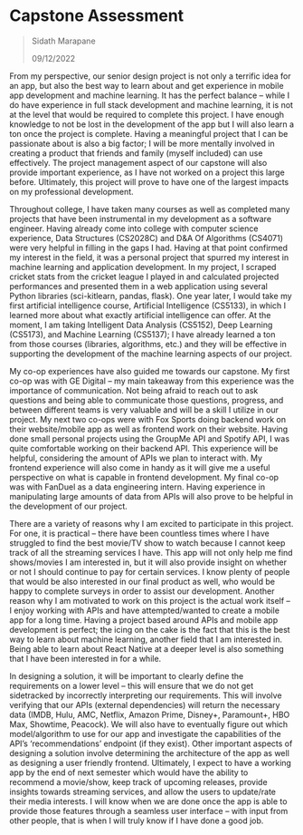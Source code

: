 # Capstone Assessment

> Sidath Marapane
> 
> 09/12/2022

From my perspective, our senior design project is not only a terrific idea for an app, but also the best way to learn about and get experience in mobile app development and machine learning. It has the perfect balance – while I do have experience in full stack development and machine learning, it is not at the level that would be required to complete this project. I have enough knowledge to not be lost in the development of the app but I will also learn a ton once the project is complete. Having a meaningful project that I can be passionate about is also a big factor; I will be more mentally involved in creating a product that friends and family (myself included) can use effectively. The project management aspect of our capstone will also provide important experience, as I have not worked on a project this large before. Ultimately, this project will prove to have one of the largest impacts on my professional development.

Throughout college, I have taken many courses as well as completed many projects that have been instrumental in my development as a software engineer. Having already come into college with computer science experience, Data Structures (CS2028C) and D&A Of Algorithms (CS4071) were very helpful in filling in the gaps I had. Having at that point confirmed my interest in the field, it was a personal project that spurred my interest in machine learning and application development. In my project, I scraped cricket stats from the cricket league I played in and calculated projected performances and presented them in a web application using several Python libraries (sci-kitlearn, pandas, flask). One year later, I would take my first artificial intelligence course, Artificial Intelligence (CS5133), in which I learned more about what exactly artificial intelligence can offer. At the moment, I am taking Intelligent Data Analysis (CS5152), Deep Learning (CS5173), and Machine Learning (CS5137); I have already learned a ton from those courses (libraries, algorithms, etc.) and they will be effective in supporting the development of the machine learning aspects of our project.

My co-op experiences have also guided me towards our capstone. My first co-op was with GE Digital – my main takeaway from this experience was the importance of communication. Not being afraid to reach out to ask questions and being able to communicate those questions, progress, and between different teams is very valuable and will be a skill I utilize in our project. My next two co-ops were with Fox Sports doing backend work on their website/mobile app as well as frontend work on their website. Having done small personal projects using the GroupMe API and Spotify API, I was quite comfortable working on their backend API. This experience will be helpful, considering the amount of APIs we plan to interact with. My frontend experience will also come in handy as it will give me a useful perspective on what is capable in frontend development. My final co-op was with FanDuel as a data engineering intern. Having experience in manipulating large amounts of data from APIs will also prove to be helpful in the development of our project.

There are a variety of reasons why I am excited to participate in this project. For one, it is practical – there have been countless times where I have struggled to find the best movie/TV show to watch because I cannot keep track of all the streaming services I have. This app will not only help me find shows/movies I am interested in, but it will also provide insight on whether or not I should continue to pay for certain services. I know plenty of people that would be also interested in our final product as well, who would be happy to complete surveys in order to assist our development. Another reason why I am motivated to work on this project is the actual work itself – I enjoy working with APIs and have attempted/wanted to create a mobile app for a long time. Having a project based around APIs and mobile app development is perfect; the icing on the cake is the fact that this is the best way to learn about machine learning, another field that I am interested in. Being able to learn about React Native at a deeper level is also something that I have been interested in for a while.

In designing a solution, it will be important to clearly define the requirements on a lower level – this will ensure that we do not get sidetracked by incorrectly interpreting our requirements. This will involve verifying that our APIs (external dependencies) will return the necessary data (IMDB, Hulu, AMC, Netflix, Amazon Prime, Disney+, Paramount+, HBO Max, Showtime, Peacock). We will also have to eventually figure out which model/algorithm to use for our app and investigate the capabilities of the API’s ‘recommendations’ endpoint (if they exist). Other important aspects of designing a solution involve determining the architecture of the app as well as designing a user friendly frontend. Ultimately, I expect to have a working app by the end of next semester which would have the ability to recommend a movie/show, keep track of upcoming releases, provide insights towards streaming services, and allow the users to update/rate their media interests. I will know when we are done once the app is able to provide those features through a seamless user interface – with input from other people, that is when I will truly know if I have done a good job.
